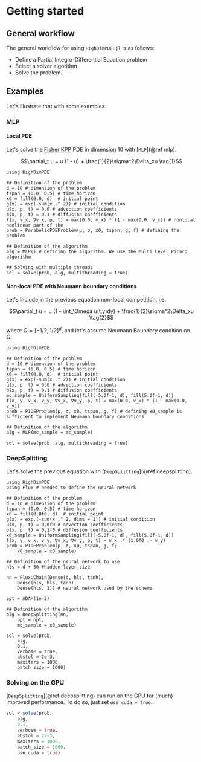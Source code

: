 # Getting started

## General workflow

The general workflow for using `HighDimPDE.jl` is as follows:

  - Define a Partial Integro-Differential Equation problem
  - Select a solver algorithm
  - Solve the problem.

## Examples

Let's illustrate that with some examples.

### MLP

#### Local PDE

Let's solve the [Fisher KPP](https://en.wikipedia.org/wiki/Fisher%27s_equation) PDE in dimension 10 with [`MLP`](@ref mlp).

```math
\partial_t u = u (1 - u) + \frac{1}{2}\sigma^2\Delta_xu \tag{1}
```

```@example MLP_local_PDE
using HighDimPDE

## Definition of the problem
d = 10 # dimension of the problem
tspan = (0.0, 0.5) # time horizon
x0 = fill(0.0, d)  # initial point
g(x) = exp(-sum(x .^ 2)) # initial condition
μ(x, p, t) = 0.0 # advection coefficients
σ(x, p, t) = 0.1 # diffusion coefficients
f(x, v_x, ∇v_x, p, t) = max(0.0, v_x) * (1 - max(0.0, v_x)) # nonlocal nonlinear part of the
prob = ParabolicPDEProblem(μ, σ, x0, tspan; g, f) # defining the problem

## Definition of the algorithm
alg = MLP() # defining the algorithm. We use the Multi Level Picard algorithm

## Solving with multiple threads 
sol = solve(prob, alg, multithreading = true)
```

#### Non-local PDE with Neumann boundary conditions

Let's include in the previous equation non-local competition, i.e.

```math
\partial_t u = u (1 - \int_\Omega u(t,y)dy) + \frac{1}{2}\sigma^2\Delta_xu \tag{2}
```

where $\Omega = [-1/2, 1/2]^d$, and let's assume Neumann Boundary condition on $\Omega$.

```@example MLP_non_local_PDE
using HighDimPDE

## Definition of the problem
d = 10 # dimension of the problem
tspan = (0.0, 0.5) # time horizon
x0 = fill(0.0, d)  # initial point
g(x) = exp(-sum(x .^ 2)) # initial condition
μ(x, p, t) = 0.0 # advection coefficients
σ(x, p, t) = 0.1 # diffusion coefficients
mc_sample = UniformSampling(fill(-5.0f-1, d), fill(5.0f-1, d))
f(x, y, v_x, v_y, ∇v_x, ∇v_y, p, t) = max(0.0, v_x) * (1 - max(0.0, v_y))
prob = PIDEProblem(μ, σ, x0, tspan, g, f) # defining x0_sample is sufficient to implement Neumann boundary conditions

## Definition of the algorithm
alg = MLP(mc_sample = mc_sample)

sol = solve(prob, alg, multithreading = true)
```

### DeepSplitting

Let's solve the previous equation with [`DeepSplitting`](@ref deepsplitting).

```@example DeepSplitting_non_local_PDE
using HighDimPDE
using Flux # needed to define the neural network

## Definition of the problem
d = 10 # dimension of the problem
tspan = (0.0, 0.5) # time horizon
x0 = fill(0.0f0, d)  # initial point
g(x) = exp.(-sum(x .^ 2, dims = 1)) # initial condition
μ(x, p, t) = 0.0f0 # advection coefficients
σ(x, p, t) = 0.1f0 # diffusion coefficients
x0_sample = UniformSampling(fill(-5.0f-1, d), fill(5.0f-1, d))
f(x, y, v_x, v_y, ∇v_x, ∇v_y, p, t) = v_x .* (1.0f0 .- v_y)
prob = PIDEProblem(μ, σ, x0, tspan, g, f;
    x0_sample = x0_sample)

## Definition of the neural network to use
hls = d + 50 #hidden layer size

nn = Flux.Chain(Dense(d, hls, tanh),
    Dense(hls, hls, tanh),
    Dense(hls, 1)) # neural network used by the scheme

opt = ADAM(1e-2)

## Definition of the algorithm
alg = DeepSplitting(nn,
    opt = opt,
    mc_sample = x0_sample)

sol = solve(prob,
    alg,
    0.1,
    verbose = true,
    abstol = 2e-3,
    maxiters = 1000,
    batch_size = 1000)
```

### Solving on the GPU

[`DeepSplitting`](@ref deepsplitting) can run on the GPU for (much) improved performance. To do so, just set `use_cuda = true`.

```julia
sol = solve(prob,
    alg,
    0.1,
    verbose = true,
    abstol = 2e-3,
    maxiters = 1000,
    batch_size = 1000,
    use_cuda = true)
```
